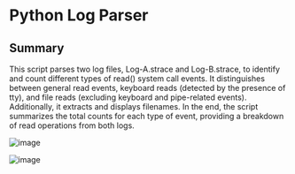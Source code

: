 <h1>Python Log Parser</h1>

<h2>Summary</h2>
<p>
  This script parses two log files, Log-A.strace and Log-B.strace, to identify and count different types of read() system call events. It distinguishes between general read events, keyboard reads (detected by the presence of tty), and file reads (excluding keyboard and pipe-related events). Additionally, it extracts and displays filenames. In the end, the script summarizes the total counts for each type of event, providing a breakdown of read operations from both logs.
</p>

![image](https://github.com/user-attachments/assets/a2c0b82b-5f4f-42d4-bc2a-39b7728c9e14)


![image](https://github.com/user-attachments/assets/719fdab2-e188-45df-a4e3-807e0ee43b2e)

